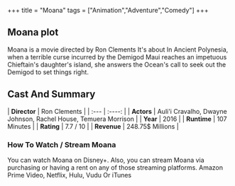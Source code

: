 +++
title = "Moana"
tags = ["Animation","Adventure","Comedy"]
+++
## Moana plot
Moana is a movie directed by Ron Clements It's about In Ancient Polynesia, when a terrible curse incurred by the Demigod Maui reaches an impetuous Chieftain's daughter's island, she answers the Ocean's call to seek out the Demigod to set things right.
## Cast And Summary
| **Director**      | Ron Clements |
    | :---        |    :----:   |
    |  **Actors** | Auli'i Cravalho, Dwayne Johnson, Rachel House, Temuera Morrison |
    | **Year**   | 2016    |
    |  **Runtime** | 107 Minutes |
    |  **Rating** | 7.7 / 10 | 
    |  **Revenue** | 248.75$ Millions |
### How To Watch / Stream Moana
You can watch Moana on Disney+.
Also, you can stream Moana via purchasing or having a rent on any of those streaming platforms.
Amazon Prime Video, Netflix, Hulu, Vudu Or iTunes